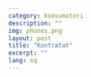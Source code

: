 ```yaml
---
category: konsumatori
description: ""
img: phones.png
layout: post
title: "Kontratat"
excerpt: ""
lang: sq
---
```

